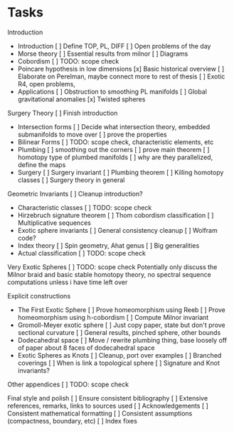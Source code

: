 # Tasks

Introduction
  * Introduction
    [ ] Define TOP, PL, DIFF
    [ ] Open problems of the day
  * Morse theory
    [ ] Essential results from milnor
    [ ] Diagrams
  * Cobordism
    [ ] TODO: scope check
  * Poincare hypothesis in low dimensions
    [x] Basic historical overview
    [ ] Elaborate on Perelman, maybe connect more to rest of thesis
    [ ] Exotic R4, open problems,
  * Applications
    [ ] Obstruction to smoothing PL manifolds
    [ ] Global gravitational anomalies
    [x] Twisted spheres

Surgery Theory
  [ ] Finish introduction
  * Intersection forms
    [ ] Decide what intersection theory, embedded submanifolds to move over
    [ ] prove the properties
  * Bilinear Forms
    [ ] TODO: scope check, characteristic elements, etc
  * Plumbing
    [ ] smoothing out the corners
    [ ] prove main theorem
    [ ] homotopy type of plumbed manifolds
    [ ] why are they parallelized, define the maps 
  * Surgery
    [ ] Surgery invariant
    [ ] Plumbing theorem
    [ ] Killing homotopy classes
    [ ] Surgery theory in general

Geometric Invariants
  [ ] Cleanup introduction?
  * Characteristic classes
    [ ] TODO: scope check
  * Hirzebruch signature theorem
    [ ] Thom cobordism classification
    [ ] Multiplicative sequences
  * Exotic sphere invariants
    [ ] General consistency cleanup
    [ ] Wolfram code?
  * Index theory
    [ ] Spin geometry, Ahat genus
    [ ] Big generalities
  * Actual classification
    [ ] TODO: scope check

Very Exotic Spheres
  [ ] TODO: scope check
  Potentially only discuss the Milnor braid and basic stable homotopy theory,
  no spectral sequence computations unless i have time left over

Explicit constructions
  * The First Exotic Sphere
    [ ] Prove homeomorphism using Reeb
    [ ] Prove homeomorphism using h-cobordism
    [ ] Compute Milnor invariant
  * Gromoll-Meyer exotic sphere
    [ ] Just copy paper, state but don't prove sectional curvature
    [ ] General results, pinched sphere, other bounds
  * Dodecahedral space
    [ ] Move / rewrite plumbing thing, base loosely off of paper about 8 faces of dodecahedral space
  * Exotic Spheres as Knots
    [ ] Cleanup, port over examples
    [ ] Branched coverings
    [ ] When is link a topological sphere
    [ ] Signature and Knot invariants?

Other appendices
  [ ] TODO: scope check

Final style and polish
  [ ] Ensure consistent bibliography
  [ ] Extensive references, remarks, links to sources used
  [ ] Acknowledgements
  [ ] Consistent mathematical formatting
  [ ] Consistent assumptions (compactness, boundary, etc)
  [ ] Index fixes
